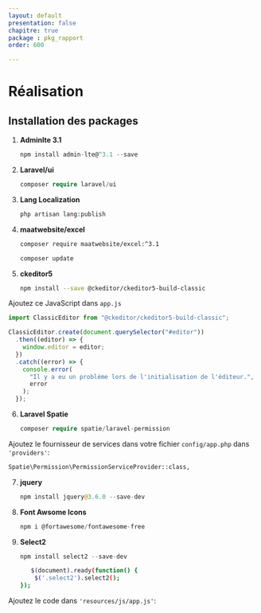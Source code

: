 ```yaml
---
layout: default
presentation: false
chapitre: true
package : pkg_rapport
order: 600

---
```


# Réalisation

## Installation des packages

1. **Adminlte 3.1**

   ```js
   npm install admin-lte@^3.1 --save
   ```

2. **Laravel/ui**

   ```php
   composer require laravel/ui
   ```

3. **Lang Localization**

   ```php
   php artisan lang:publish
   ```

4. **maatwebsite/excel**

   ```bash
   composer require maatwebsite/excel:^3.1
   ```

   ```bash
   composer update
   ```

5. **ckeditor5**

   ```bash
   npm install --save @ckeditor/ckeditor5-build-classic
   ```

Ajoutez ce JavaScript dans `app.js`

```js
import ClassicEditor from "@ckeditor/ckeditor5-build-classic";

ClassicEditor.create(document.querySelector("#editor"))
  .then((editor) => {
    window.editor = editor;
  })
  .catch((error) => {
    console.error(
      "Il y a eu un problème lors de l'initialisation de l'éditeur.",
      error
    );
  });
```

6. **Laravel Spatie**

   ```php
   composer require spatie/laravel-permission
   ```

Ajoutez le fournisseur de services dans votre fichier `config/app.php` dans `'providers'`:

```bash
Spatie\Permission\PermissionServiceProvider::class,
```

7. **jquery**

   ```php
   npm install jquery@3.6.0 --save-dev
   ```

8. **Font Awsome Icons**

   ```js
   npm i @fortawesome/fontawesome-free
   ```

9. **Select2**

   ```js
   npm install select2 --save-dev
   ```

   ```bash
      $(document).ready(function() {
       $('.select2').select2();
   });
   ```
Ajoutez le code dans `'resources/js/app.js'`: